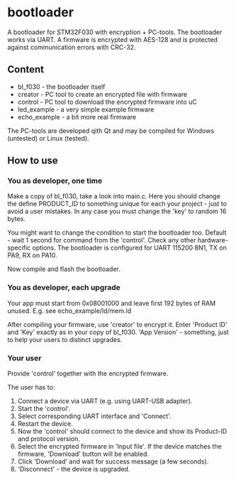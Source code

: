 # bootloader

A bootloader for STM32F030 with encryption + PC-tools. The bootloader works via UART. A firmware is encrypted with AES-128 and is protected against communication errors with CRC-32.

## Content
* bl_f030 - the bootloader itself
* creator - PC tool to create an encrypted file with firmware
* control - PC tool to download the encrypted firmware into uC
* led_example - a very simple example firmware
* echo_example - a bit more real firmware

The PC-tools are developed qith Qt and may be compiled for Windows (untested) or Linux (tested).

## How to use

### You as developer, one time

Make a copy of bl_f030, take a look into main.c. Here you should change the define PRODUCT_ID to something unique for each your project - just to avoid a user mistakes. In any case you must change the 'key' to random 16 bytes.

You might want to change the condition to start the bootloader too. Default - wait 1 second for command from the 'control'. Check any other hardware-specific options. The bootloader is configured for UART 115200 8N1, TX on PA9, RX on PA10.

Now compile and flash the bootloader.

### You as developer, each upgrade

Your app must start from 0x08001000 and leave first 192 bytes of RAM unused. E.g. see echo_example/ld/mem.ld

After compiling your firmware, use 'creator' to encrypt it. Enter 'Product ID' and 'Key' exactly as in your copy of bl_f030. 'App Version' - something, just to help your users to distinct upgrades.

### Your user

Provide 'control' together with the encrypted firmware. 

The user has to:
1. Connect a device via UART (e.g. using UART-USB adapter).
2. Start the 'control'.
3. Select corresponding UART interface and 'Connect'.
4. Restart the device.
5. Now the 'control' should connect to the device and show its Product-ID and protocol version.
6. Select the encrypted firmware in 'Input file'. If the device matches the firmware, 'Download' button will be enabled.
8. Click 'Download' and wait for success message (a few seconds).
9. 'Disconnect' - the device is upgraded.
